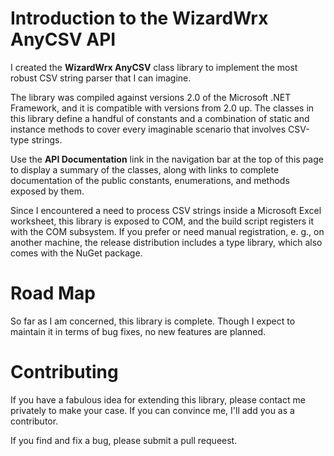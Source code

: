 # Introduction to the WizardWrx AnyCSV API

I created the __WizardWrx AnyCSV__ class library to implement the most robust
CSV string parser that I can imagine.

The library was compiled against versions 2.0 of the Microsoft .NET Framework,
and it is compatible with versions from 2.0 up. The classes in this library
define a handful of constants and a combination of static and instance methods
to cover every imaginable scenario that involves CSV-type strings.

Use the __API Documentation__ link in the navigation bar at the top of this page
to display a summary of the classes, along with links to complete documentation
of the public constants, enumerations, and methods exposed by them.

Since I encountered a need to process CSV strings inside a Microsoft Excel
worksheet, this library is exposed to COM, and the build script registers it
with the COM subsystem.  If you prefer or need manual registration, e. g., on
another machine, the release distribution includes a type library, which also
comes with the NuGet package.

# Road Map

So far as I am concerned, this library is complete. Though I expect to maintain
it in terms of bug fixes, no new features are planned.

# Contributing

If you have a fabulous idea for extending this library, please contact me
privately to make your case. If you can convince me, I'll add you as a
contributor.

If you find and fix a bug, please submit a pull requeest.